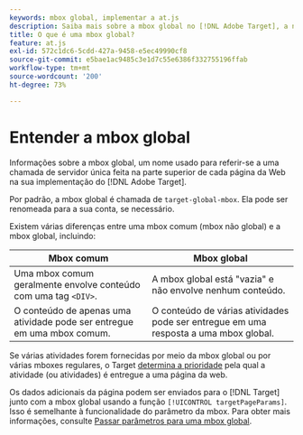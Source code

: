 ```yaml
---
keywords: mbox global, implementar a at.js
description: Saiba mais sobre a mbox global no [!DNL Adobe Target], a name used to refer to the single server call made at the top of each web page in your [!DNL Target] execução.
title: O que é uma mbox global?
feature: at.js
exl-id: 572c1dc6-5cdd-427a-9458-e5ec49990cf8
source-git-commit: e5bae1ac9485c3e1d7c55e6386f332755196ffab
workflow-type: tm+mt
source-wordcount: '200'
ht-degree: 73%

---
```


# Entender a mbox global

Informações sobre a mbox global, um nome usado para referir-se a uma chamada de servidor única feita na parte superior de cada página da Web na sua implementação do [!DNL Adobe Target].

Por padrão, a mbox global é chamada de `target-global-mbox`. Ela pode ser renomeada para a sua conta, se necessário.

Existem várias diferenças entre uma mbox comum (mbox não global) e a mbox global, incluindo:

| Mbox comum | Mbox global |
|--- |--- |
| Uma mbox comum geralmente envolve conteúdo com uma tag `<DIV>`. | A mbox global está &quot;vazia&quot; e não envolve nenhum conteúdo. |
| O conteúdo de apenas uma atividade pode ser entregue em uma mbox comum. | O conteúdo de várias atividades pode ser entregue em uma resposta a uma mbox global. |

Se várias atividades forem fornecidas por meio da mbox global ou por várias mboxes regulares, o Target [determina a prioridade](https://experienceleague.adobe.com/docs/target/using/activities/priority.html) pela qual a atividade (ou atividades) é entregue a uma página da web.

Os dados adicionais da página podem ser enviados para o [!DNL Target] junto com a mbox global usando a função `[!UICONTROL targetPageParams]`. Isso é semelhante à funcionalidade do parâmetro da mbox. Para obter mais informações, consulte [Passar parâmetros para uma mbox global](/help/dev/implement/client-side/atjs/global-mbox/pass-parameters-to-global-mbox.md).
